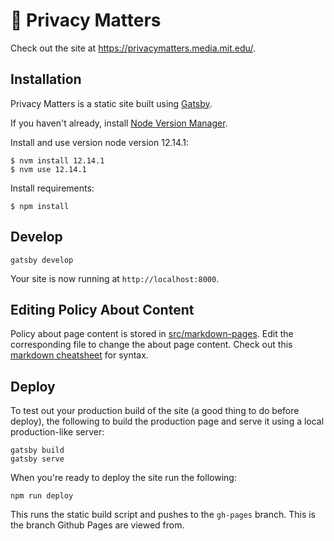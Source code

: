 # 👀 Privacy Matters

Check out the site at https://privacymatters.media.mit.edu/.

## Installation

Privacy Matters is a static site built using [Gatsby](https://www.gatsbyjs.org).

If you haven't already, install [Node Version Manager](https://github.com/creationix/nvm).

Install and use version node version 12.14.1:

```shell
$ nvm install 12.14.1
$ nvm use 12.14.1
```

Install requirements:

```shell
$ npm install
```

## Develop

```shell
gatsby develop
```

Your site is now running at `http://localhost:8000`.

## Editing Policy About Content

Policy about page content is stored in [src/markdown-pages](https://github.com/mitmedialab/privacy-matters/tree/master/src/markdown-pages). Edit the corresponding file to change the about page content. Check out this [markdown cheatsheet](https://github.com/adam-p/markdown-here/wiki/Markdown-Cheatsheet) for syntax.

## Deploy

To test out your production build of the site (a good thing to do before deploy), the following to build the production page and serve it using a local production-like server:
```shell
gatsby build
gatsby serve
```

When you're ready to deploy the site run the following:

```shell
npm run deploy
```

This runs the static build script and pushes to the `gh-pages` branch. This is the branch Github Pages are viewed from.
